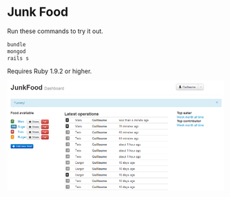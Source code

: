 Junk Food
=========

Run these commands to try it out.

    bundle
    mongod
    rails s

Requires Ruby 1.9.2 or higher.

![Screenshot of Junk Food](https://github.com/Mogztter/junk-food/raw/master/doc/dashboard.png)